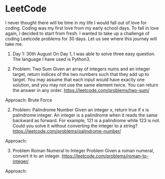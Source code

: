 # LeetCode
I never thought there will be time in my life I would fall out of love for coding. Coding was my first love from my early school days. To fall in love again, I decided to start from fresh.
I wanted to take up a challenge of coding Leetcode problems for 30 days. 
Let us see where this journey will take me.

1. Day 1: 30th August
On Day 1, I was able to solve three easy question. The language I have used is Python3.

1. Problem: Two Sum
Given an array of integers nums and an integer target, return indices of the two numbers such that they add up to target.
You may assume that each input would have exactly one solution, and you may not use the same element twice.
You can return the answer in any order.
https://leetcode.com/problems/two-sum/

Approach: Brute Force

2. Problem: Palindrome Number
Given an integer x, return true if x is palindrome integer.
An integer is a palindrome when it reads the same backward as forward.
For example, 121 is a palindrome while 123 is not.
Could you solve it without converting the integer to a string?
https://leetcode.com/problems/palindrome-number/

Approach:


3. Problem Roman Numeral to Integer Problem
Given a roman numeral, convert it to an integer.
https://leetcode.com/problems/roman-to-integer/

Approach: 

